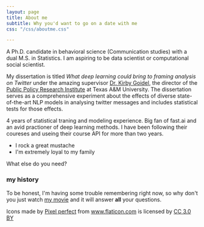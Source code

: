 ```yaml
---
layout: page
title: About me
subtitle: Why you'd want to go on a date with me
css: "/css/aboutme.css"

---
```


<div id="aboutme-section">

<p class="about-text">
<link rel="icon" href="/img/function.png" class = "about-icon" />
<span class="fas fa-user-graduate about-icon"> </span>
A Ph.D. candidate in behavioral science (Communication studies) with a dual M.S. in Statistics. I am aspiring to be data scientist or computational social scientist. 
</p>

<p class="about-text">
<span class="fas fa-user-graduation-cap about-icon"> </span>
My dissertation is titled <i>What deep learning could bring to framing analysis on Twitter</i> under the amazing supervisor <a href = "https://comm.tamu.edu/kirby-goidel/">Dr. Kirby Goidel</a>, the director of the <a href = "https://ppri.tamu.edu/">Public Policy Research Institute</a> at Texas A&M University. The dissertation serves as a comprehensive experiment about the effects of diverse state-of-the-art NLP models in analysing twitter messages and includes statistical tests for those effects.
</p>

<p class="about-text">
<span class="fa fa-infinity about-icon"></span>
4 years of statistical traning and modeling experience. 
Big fan of fast.ai and an avid practioner of deep learning methods. I have been following their coureses and useing their course API for more than two years. 
</p>



</div>



- I rock a great mustache
- I'm extremely loyal to my family

What else do you need?

### my history

To be honest, I'm having some trouble remembering right now, so why don't you just watch [my movie](http://en.wikipedia.org/wiki/The_Princess_Bride_%28film%29) and it will answer **all** your questions.

<div>Icons made by <a href="https://www.flaticon.com/authors/pixel-perfect" title="Pixel perfect">Pixel perfect</a> from <a href="https://www.flaticon.com/" 			    title="Flaticon">www.flaticon.com</a> is licensed by <a href="http://creativecommons.org/licenses/by/3.0/" 			    title="Creative Commons BY 3.0" target="_blank">CC 3.0 BY</a></div>